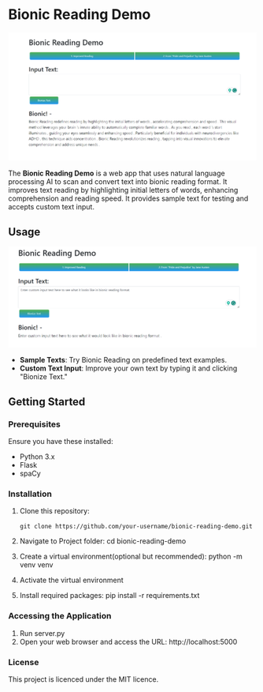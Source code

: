 # Bionic Reading Demo

![Bionic Reading Demo Screenshot](images/Screenshot%20bionic%20reading%20demo.png)


The **Bionic Reading Demo** is a web app that uses natural language processing AI to scan and convert text into bionic reading format. It improves text reading by highlighting initial letters of words, enhancing comprehension and reading speed. It provides sample text for testing and accepts custom text input.

## Usage

![Bionic Reading Custom Input Demo Screenshot](images/Screenshot%20bionic%20reading%20custom%20input%20demo.png)


- **Sample Texts**: Try Bionic Reading on predefined text examples.
- **Custom Text Input**: Improve your own text by typing it and clicking "Bionize Text."

## Getting Started

### Prerequisites

Ensure you have these installed:

- Python 3.x
- Flask
- spaCy

### Installation

1. Clone this repository:

   ```shell
   git clone https://github.com/your-username/bionic-reading-demo.git

2. Navigate to Project folder:
   cd bionic-reading-demo

3. Create a virtual environment(optional but recommended):
  python -m venv venv

4. Activate the virtual environment

5. Install required packages:
    pip install -r requirements.txt

### Accessing the Application

1. Run server.py
2. Open your web browser and access the URL:
   http://localhost:5000

### License 
This project is licenced under the MIT licence. 

  
